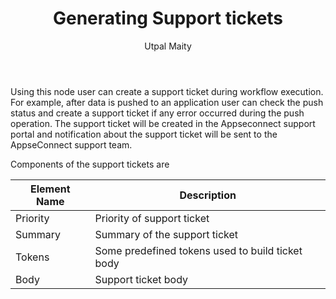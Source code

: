 ﻿---
title: "Generating Support tickets"
toc: true
tag: developers
category: "Workflow"
author: "Utpal Maity"
menus: 
    nodesaction:
        icon: fa fa-link
        title: "Support Tickets" 
        identifier: nodesactionsupport
---
Using this node user can create a support ticket during workflow execution. For example, after data is pushed to an application user can check the push status and create a support ticket if any error occurred during the push operation. The support ticket will be created in the Appseconnect support portal and notification about the support ticket will be sent to the AppseConnect support team.

Components of the support tickets are 

|  Element Name | Description  |
|---|---|
| Priority  | Priority of support ticket |
| Summary  | Summary of the support ticket |
| Tokens  | Some predefined tokens used to build ticket body|
| Body  | Support ticket body |